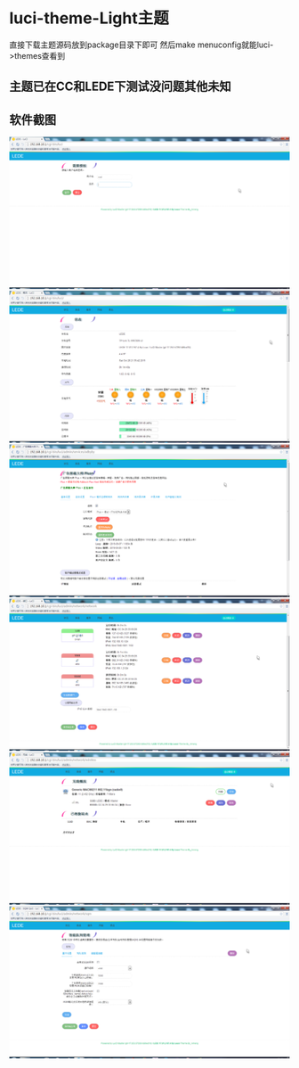 luci-theme-Light主题
===


直接下载主题源码放到package目录下即可 然后make menuconfig就能luci->themes查看到


主题已在CC和LEDE下测试没问题其他未知
---

软件截图
---
![demo](https://github.com/Aslin-Ameng/luci-theme-Light/blob/master/png/1.png)
![demo](https://github.com/Aslin-Ameng/luci-theme-Light/blob/master/png/2.png)
![demo](https://github.com/Aslin-Ameng/luci-theme-Light/blob/master/png/3.png)
![demo](https://github.com/Aslin-Ameng/luci-theme-Light/blob/master/png/4.png)
![demo](https://github.com/Aslin-Ameng/luci-theme-Light/blob/master/png/5.png)
![demo](https://github.com/Aslin-Ameng/luci-theme-Light/blob/master/png/6.png)
